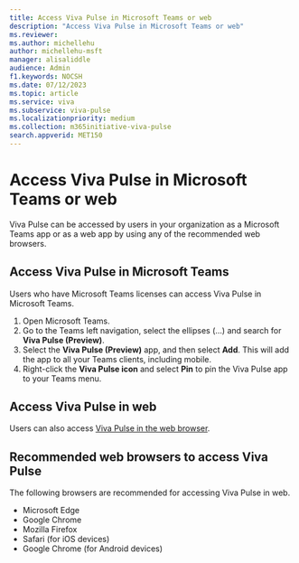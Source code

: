 ```yaml
---
title: Access Viva Pulse in Microsoft Teams or web
description: "Access Viva Pulse in Microsoft Teams or web"
ms.reviewer: 
ms.author: michellehu
author: michellehu-msft
manager: alisaliddle
audience: Admin
f1.keywords: NOCSH
ms.date: 07/12/2023
ms.topic: article
ms.service: viva
ms.subservice: viva-pulse
ms.localizationpriority: medium
ms.collection: m365initiative-viva-pulse  
search.appverid: MET150
---
```


# Access Viva Pulse in Microsoft Teams or web

Viva Pulse can be accessed by users in your organization as a Microsoft Teams app or as a web app by using any of the recommended web browsers.

## Access Viva Pulse in Microsoft Teams

Users who have Microsoft Teams licenses can access Viva Pulse in Microsoft Teams.

1. Open Microsoft Teams.
2. Go to the Teams left navigation, select the ellipses (…) and search for **Viva Pulse (Preview)**.
3. Select the **Viva Pulse (Preview)** app, and then select **Add**. This will add the app to all your Teams clients, including mobile.
4. Right-click the **Viva Pulse icon** and select **Pin** to pin the Viva Pulse app to your Teams menu.

## Access Viva Pulse in web

Users can also access [Viva Pulse in the web browser](https://Pulse.Viva.Cloud.Microsoft/).

## Recommended web browsers to access Viva Pulse

The following browsers are recommended for accessing Viva Pulse in web.

* Microsoft Edge
* Google Chrome  
* Mozilla Firefox
* Safari (for iOS devices)
* Google Chrome (for Android devices)
